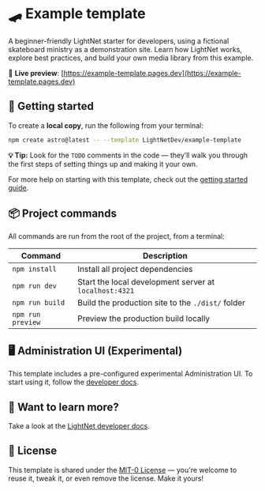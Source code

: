 <!-- TODO: update the content of this readme to match your site -->

# 🛹 Example template

A beginner-friendly LightNet starter for developers, using a fictional skateboard ministry as a demonstration site. Learn how LightNet works, explore best practices,
and build your own media library from this example.

🔗 **Live preview**: [https://example-template.pages.dev](https://example-template.pages.dev)

## 🚀 Getting started

To create a **local copy**, run the following from your terminal:

```sh
npm create astro@latest -- --template LightNetDev/example-template
```

**💡 Tip:** Look for the `TODO` comments in the code — they’ll walk you through the first steps of setting things up and making it your own.

For more help on starting with this template, check out the [getting started guide](https://docs.lightnet.community/start-here/getting-started/).

## 📦 Project commands

All commands are run from the root of the project, from a terminal:

| Command           | Description                                            |
| ----------------- | ------------------------------------------------------ |
| `npm install`     | Install all project dependencies                       |
| `npm run dev`     | Start the local development server at `localhost:4321` |
| `npm run build`   | Build the production site to the `./dist/` folder      |
| `npm run preview` | Preview the production build locally                   |

## 🖥️ Administration UI (Experimental)

This template includes a pre-configured experimental Administration UI.
To start using it, follow the [developer docs](https://docs.lightnet.community/start-here/getting-started/#optional-make-another-modification-using-the-administration-ui).

## 👀 Want to learn more?

Take a look at the [LightNet developer docs](https://docs.lightnet.community).

## 📄 License

<!-- TODO: If you don’t plan to use the MIT-0 license, delete the LICENSE file or replace it with your preferred license. -->

This template is shared under the [MIT-0 License](LICENSE) — you're welcome to reuse it, tweak it, or even remove the license. Make it yours!
